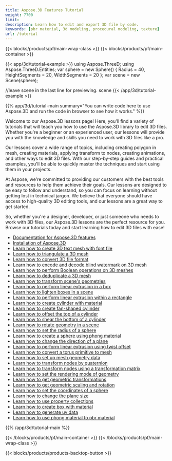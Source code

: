 ```yaml
---
title: Aspose.3D Features Tutorial
weight: 7700
limit: 
description: Learn how to edit and export 3D file by code.
keywords: [pbr material, 3d modeling, procedural modeling, texture]
url: /tutorial
---
```


{{< blocks/products/pf/main-wrap-class >}}
{{< blocks/products/pf/main-container >}}
<!--
{{< blocks/products/pf/feature-page-section h2="Aspose.3D Lessons: Learn How to model 3D Files with Ease" >}}
{{< /blocks/products/pf/feature-page-section >}}
-->

<!--
<p>
Welcome to our Aspose.3D lessons page! Here, you'll find a variety of tutorials that will teach you how to use the <a href="https://www.nuget.org/packages/Aspose.3D">Aspose.3D library</a> to <a href="https://products.aspose.app/3d/editor/">edit 3D files</a>. Whether you're a beginner or an experienced user, our lessons will provide you with the knowledge and skills you need to work with 3D files like a pro.</p>
<p>
Our lessons cover a wide range of topics, including creating <a href="https://docs.aspose.com/3d/net/create-polygon-in-mesh/">polygon in mesh</a>, creating materials, applying transform to nodes, creating animations, and other ways to edit 3D files. With our step-by-step guides and practical examples, you'll be able to quickly master the techniques and start using them in your projects.</p>
<p>
At Aspose, we're committed to providing our customers with the best tools and resources to help them achieve their goals. Our lessons are designed to be easy to follow and understand, so you can focus on learning without getting lost in technical jargon. We believe that everyone should have access to high-quality 3D editing tools, and our lessons are a great way to get started.</p>
<p>
So, whether you're a designer, developer, or just someone who needs to work with 3D files, our Aspose.3D lessons are the perfect resource for you. Browse our tutorials today and start learning how to edit 3D files with ease!</p>

<br />
<br />

<div class="code-sample">
    <ul class="link-list">
        <li class="link-item"><a href="create-3d-text-mesh">Learn how to create 3D text mesh with font file</a></li>
        <li class="link-item"><a href="create-cylinder-with-material">Learn how to create cylinder with material</a></li>
        <li class="link-item"><a href="transform-scene-geometries">Learn how to transform scene's geometries</a></li>
        <li class="link-item"><a href="create-box-with-material">Learn how to create box with material</a></li>
        <li class="link-item"><a href="perform-linear-extrusion-box">Learn how to perform linear extrusion in a box</a></li>
        <li class="link-item"><a href="create-fan-shaped-cylinder">Learn how to create fan-shaped cylinder</a></li>
        <li class="link-item"><a href="offset-top-cylinder">Learn how to offset the top of a cylinder</a></li>
        <li class="link-item"><a href="shear-bottom-cylinder">Learn how to shear the bottom of a cylinder</a></li>
        <li class="link-item"><a href="rotate-geometry-scene">Learn how to rotate geometry in a scene</a></li>
        <li class="link-item"><a href="lighten-box-scene">Learn how to lighten boxes in a scene</a></li>
         <li class="link-item"><a href="set-radius-sphere">Learn how to set the radius of a sphere</a></li>
        <li class="link-item"><a href="perform-linear-extrusion-within-rectangle">Learn how to perform linear extrusion within a rectangle</a></li>
        <li class="link-item"><a href="create-sphere-material">Learn how to create a sphere using phong material</a></li>
        <li class="link-item"><a href="change-direction-plane">Learn how to change the direction of a plane</a></li>
       <li class="link-item"><a href="perform-linear-extrusion-twist-offset">Learn how to perform linear extrusion using twist offset</a></li>
       <li class="link-item"><a href="convert-torus-primitive-mesh">Learn how to convert a torus primitive to mesh</a></li>
       <li class="link-item"><a href="set-up-mesh-geometry-data">Learn how to set up mesh geometry data</a></li>
       <li class="link-item"><a href="transform-nodes-quaternion">Learn how to transform nodes by quaternion</a></li>     
       <li class="link-item"><a href="transform-nodes-transformation-matrix">Learn how to transform nodes using a transformation matrix</a></li>
       <li class="link-item"><a href="use-phong-material-to-pbr-material">Learn how to use phong material to pbr material</a></li>
       <li class="link-item"><a href="set-rendering-mode-geometry">Learn how to set the rendering mode of geometry</a></li>
       <li class="link-item"><a href="generate-uv-data">Learn how to generate uv data</a></li>
       <li class="link-item"><a href="get-geometric-transformations">Learn how to get geometric transformations</a></li> 
       <li class="link-item"><a href="get-geometric-scaling-rotation">Learn how to get geometric scaling and rotation</a></li>
       <li class="link-item"><a href="set-coordinates-sphere">Learn how to set the coordinates of a sphere</a></li>
       <li class="link-item"><a href="change-plane-size">Learn how to change the plane size</a></li>
       <li class="link-item"><a href="use-attribute-collections">Learn how to use 3d attribute collections</a></li>
       <li class="link-item"><a href="https://docs.aspose.com/3d/net/features/">Documentation for Aspose.3D features</a></li>
        <li class="link-item"><a href="https://docs.aspose.com/3d/net/installation/">Installation of Aspose.3D</a></li>
    </ul>
</div>

-->

{{< app/3d/tutorial-example >}}
using Aspose.ThreeD;
using Aspose.ThreeD.Entities;
var sphere = new Sphere()
{
    Radius = 40,
    HeightSegments = 20,
    WidthSegments = 20
};
var scene = new Scene(sphere);


//leave scene in the last line for previewing.
scene
{{< /app/3d/tutorial-example >}}


{{% app/3d/tutorial-main summary="You can write code here to use Aspose.3D and run the code in browser to see how it works." %}}

Welcome to our Aspose.3D lessons page! Here, you'll find a variety of tutorials that will teach you how to use the Aspose.3D library to edit 3D files. Whether you're a beginner or an experienced user, our lessons will provide you with the knowledge and skills you need to work with 3D files like a pro.

Our lessons cover a wide range of topics, including creating polygon in mesh, creating materials, applying transform to nodes, creating animations, and other ways to edit 3D files. With our step-by-step guides and practical examples, you'll be able to quickly master the techniques and start using them in your projects.

At Aspose, we're committed to providing our customers with the best tools and resources to help them achieve their goals. Our lessons are designed to be easy to follow and understand, so you can focus on learning without getting lost in technical jargon. We believe that everyone should have access to high-quality 3D editing tools, and our lessons are a great way to get started.

So, whether you're a designer, developer, or just someone who needs to work with 3D files, our Aspose.3D lessons are the perfect resource for you. Browse our tutorials today and start learning how to edit 3D files with ease!


* [Documentation for Aspose.3D features](https://docs.aspose.com/3d/net/feature-list/)
* [Installation of Aspose.3D](https://docs.aspose.com/3d/net/installation/)
* [Learn how to create 3D text mesh with font file](create-3d-text-mesh)
* [Learn how to triangulate a 3D mesh](triangulate-3d-mesh)
* [Learn how to convert 3D file format](format-convert)
* [Learn how to encode and decode blind watermark on 3D mesh](blind-watermark)
* [Learn how to perform Boolean operations on 3D meshes](boolean-operation-on-meshes)
* [Learn how to deduplicate a 3D mesh](deduplicate-mesh-data)
* [Learn how to transform scene's geometries](transform-scene-geometries)
* [Learn how to perform linear extrusion in a box](perform-linear-extrusion-box)
* [Learn how to lighten boxes in a scene](lighten-box-scene)
* [Learn how to perform linear extrusion within a rectangle](perform-linear-extrusion-within-rectangle)
* [Learn how to create cylinder with material](create-cylinder-with-material)
* [Learn how to create fan-shaped cylinder](create-fan-shaped-cylinder)
* [Learn how to offset the top of a cylinder](offset-top-cylinder)
* [Learn how to shear the bottom of a cylinder](shear-bottom-cylinder)
* [Learn how to rotate geometry in a scene](rotate-geometry-scene)
* [Learn how to set the radius of a sphere](set-radius-sphere)
* [Learn how to create a sphere using phong material](create-sphere-material)
* [Learn how to change the direction of a plane](change-direction-plane)
* [Learn how to perform linear extrusion using twist offset](perform-linear-extrusion-twist-offset)
* [Learn how to convert a torus primitive to mesh](convert-torus-primitive-mesh)
* [Learn how to set up mesh geometry data](set-up-mesh-geometry-data)
* [Learn how to transform nodes by quaternion](transform-nodes-quaternion)
* [Learn how to transform nodes using a transformation matrix](transform-nodes-transformation-matrix)
* [Learn how to set the rendering mode of geometry](set-rendering-mode-geometry)
* [Learn how to get geometric transformations](get-geometric-transformations)
* [Learn how to get geometric scaling and rotation](get-geometric-scaling-rotation)
* [Learn how to set the coordinates of a sphere](set-coordinates-sphere)
* [Learn how to change the plane size](change-plane-size)
* [Learn how to use property collections](use-property-collections)
* [Learn how to create box with material](create-box-with-material)
* [Learn how to generate uv data](generate-uv-data)
* [Learn how to use phong material to pbr material](use-phong-material-to-pbr-material)

{{% /app/3d/tutorial-main %}}

{{< /blocks/products/pf/main-container >}}
{{< /blocks/products/pf/main-wrap-class >}}

{{< blocks/products/products-backtop-button >}}
